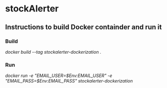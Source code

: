# **stockAlerter**

## **Instructions to build Docker containder and run it**

### Build
_docker build --tag stockalerter-dockerization ._

### Run
_docker run -e "EMAIL_USER=$Env:EMAIL_USER" -e "EMAIL_PASS=$Env:EMAIL_PASS" stockalerter-dockerization_